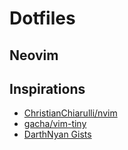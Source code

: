 # Dotfiles

## Neovim

## Inspirations

- [ChristianChiarulli/nvim](https://github.com/ChristianChiarulli/nvim)
- [gacha/vim-tiny](https://github.com/gacha/vim-tiny)
- [DarthNyan Gists](https://gist.github.com/DarthNyan)
